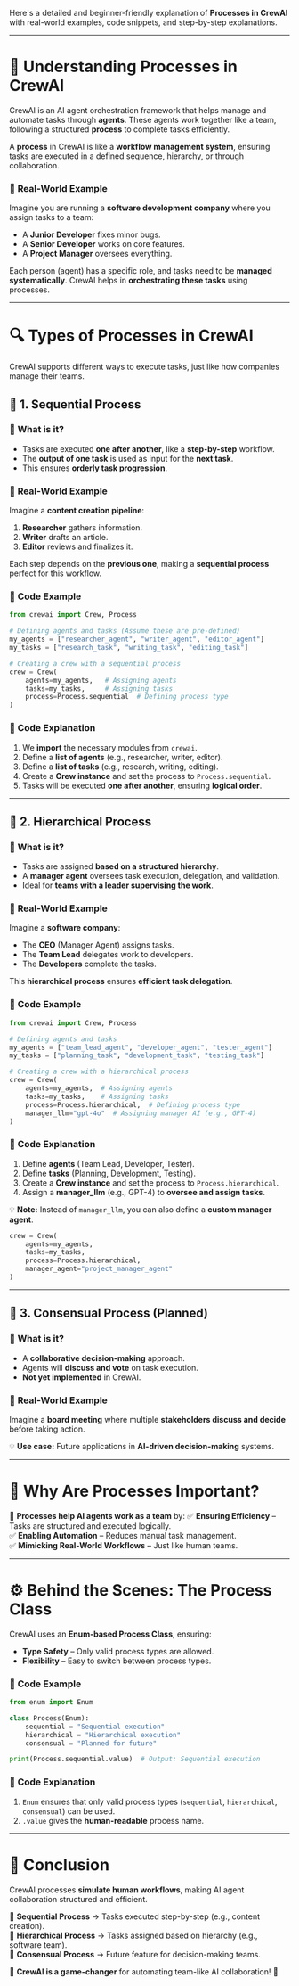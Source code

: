 Here's a detailed and beginner-friendly explanation of **Processes in CrewAI** with real-world examples, code snippets, and step-by-step explanations.  

---

# 🚀 **Understanding Processes in CrewAI**
CrewAI is an AI agent orchestration framework that helps manage and automate tasks through **agents**. These agents work together like a team, following a structured **process** to complete tasks efficiently.

A **process** in CrewAI is like a **workflow management system**, ensuring tasks are executed in a defined sequence, hierarchy, or through collaboration.

### 🏢 **Real-World Example**
Imagine you are running a **software development company** where you assign tasks to a team:
- A **Junior Developer** fixes minor bugs.
- A **Senior Developer** works on core features.
- A **Project Manager** oversees everything.

Each person (agent) has a specific role, and tasks need to be **managed systematically**. CrewAI helps in **orchestrating these tasks** using processes.

---

# 🔍 **Types of Processes in CrewAI**
CrewAI supports different ways to execute tasks, just like how companies manage their teams.

## 📌 **1. Sequential Process**
### 🔹 **What is it?**
- Tasks are executed **one after another**, like a **step-by-step** workflow.
- The **output of one task** is used as input for the **next task**.
- This ensures **orderly task progression**.

### 🏢 **Real-World Example**
Imagine a **content creation pipeline**:
1. **Researcher** gathers information.  
2. **Writer** drafts an article.  
3. **Editor** reviews and finalizes it.  

Each step depends on the **previous one**, making a **sequential process** perfect for this workflow.

### 📝 **Code Example**
```python
from crewai import Crew, Process

# Defining agents and tasks (Assume these are pre-defined)
my_agents = ["researcher_agent", "writer_agent", "editor_agent"]
my_tasks = ["research_task", "writing_task", "editing_task"]

# Creating a crew with a sequential process
crew = Crew(
    agents=my_agents,   # Assigning agents
    tasks=my_tasks,     # Assigning tasks
    process=Process.sequential  # Defining process type
)
```

### 📌 **Code Explanation**
1. We **import** the necessary modules from `crewai`.
2. Define a **list of agents** (e.g., researcher, writer, editor).
3. Define a **list of tasks** (e.g., research, writing, editing).
4. Create a **Crew instance** and set the process to `Process.sequential`.
5. Tasks will be executed **one after another**, ensuring **logical order**.

---

## 📌 **2. Hierarchical Process**
### 🔹 **What is it?**
- Tasks are assigned **based on a structured hierarchy**.
- A **manager agent** oversees task execution, delegation, and validation.
- Ideal for **teams with a leader supervising the work**.

### 🏢 **Real-World Example**
Imagine a **software company**:
- The **CEO** (Manager Agent) assigns tasks.
- The **Team Lead** delegates work to developers.
- The **Developers** complete the tasks.

This **hierarchical process** ensures **efficient task delegation**.

### 📝 **Code Example**
```python
from crewai import Crew, Process

# Defining agents and tasks
my_agents = ["team_lead_agent", "developer_agent", "tester_agent"]
my_tasks = ["planning_task", "development_task", "testing_task"]

# Creating a crew with a hierarchical process
crew = Crew(
    agents=my_agents,  # Assigning agents
    tasks=my_tasks,    # Assigning tasks
    process=Process.hierarchical,  # Defining process type
    manager_llm="gpt-4o"  # Assigning manager AI (e.g., GPT-4)
)
```

### 📌 **Code Explanation**
1. Define **agents** (Team Lead, Developer, Tester).
2. Define **tasks** (Planning, Development, Testing).
3. Create a **Crew instance** and set the process to `Process.hierarchical`.
4. Assign a **manager_llm** (e.g., GPT-4) to **oversee and assign tasks**.

💡 **Note:** Instead of `manager_llm`, you can also define a **custom manager agent**.

```python
crew = Crew(
    agents=my_agents,
    tasks=my_tasks,
    process=Process.hierarchical,
    manager_agent="project_manager_agent"
)
```

---

## 📌 **3. Consensual Process (Planned)**
### 🔹 **What is it?**
- A **collaborative decision-making** approach.
- Agents will **discuss and vote** on task execution.
- **Not yet implemented** in CrewAI.

### 🏢 **Real-World Example**
Imagine a **board meeting** where multiple **stakeholders discuss and decide** before taking action.

💡 **Use case:** Future applications in **AI-driven decision-making** systems.

---

# 🎯 **Why Are Processes Important?**
🚀 **Processes help AI agents work as a team** by:
✅ **Ensuring Efficiency** – Tasks are structured and executed logically.  
✅ **Enabling Automation** – Reduces manual task management.  
✅ **Mimicking Real-World Workflows** – Just like human teams.  

---

# ⚙️ **Behind the Scenes: The Process Class**
CrewAI uses an **Enum-based Process Class**, ensuring:
- **Type Safety** – Only valid process types are allowed.
- **Flexibility** – Easy to switch between process types.

### 📝 **Code Example**
```python
from enum import Enum

class Process(Enum):
    sequential = "Sequential execution"
    hierarchical = "Hierarchical execution"
    consensual = "Planned for future"

print(Process.sequential.value)  # Output: Sequential execution
```

### 📌 **Code Explanation**
1. `Enum` ensures that only valid process types (`sequential`, `hierarchical`, `consensual`) can be used.
2. `.value` gives the **human-readable** process name.

---

# 🏁 **Conclusion**
CrewAI processes **simulate human workflows**, making AI agent collaboration structured and efficient.  

🔹 **Sequential Process** → Tasks executed step-by-step (e.g., content creation).  
🔹 **Hierarchical Process** → Tasks assigned based on hierarchy (e.g., software team).  
🔹 **Consensual Process** → Future feature for decision-making teams.  

🚀 **CrewAI is a game-changer** for automating team-like AI collaboration! 🎉
